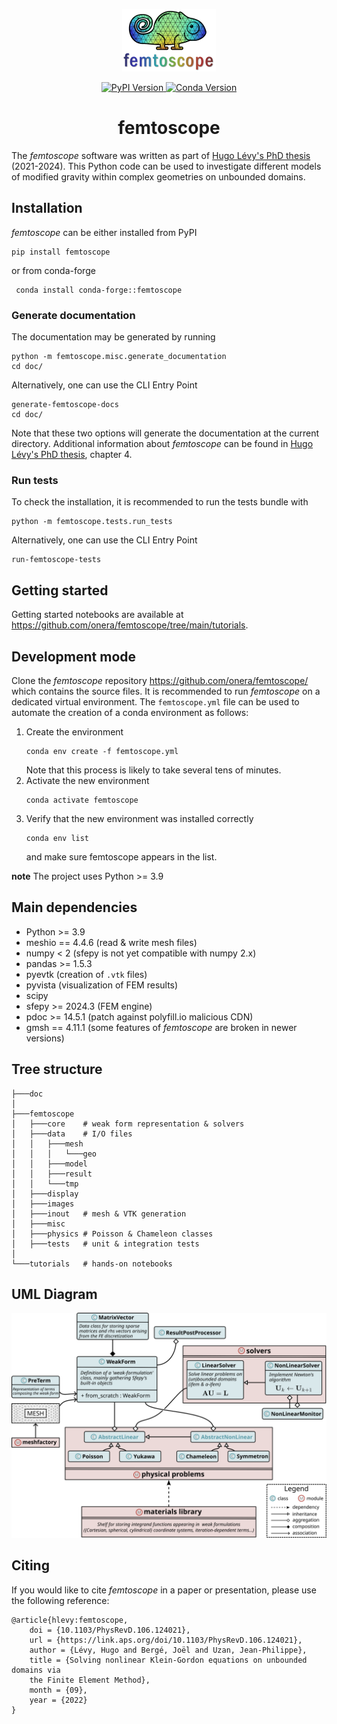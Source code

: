 <p align="center">
  <img src="femtoscope/images/logo.png" alt="Femtoscope Logo" width="150"/>
</p>

<p align="center">
  <a href="https://pypi.org/project/femtoscope/">
    <img src="https://img.shields.io/pypi/v/femtoscope" alt="PyPI Version"/>
  </a>
  <a href="https://anaconda.org/conda-forge/femtoscope">
    <img src="https://anaconda.org/conda-forge/femtoscope/badges/version.svg" alt="Conda Version"/>
  </a>
</p>

<h1 align="center">femtoscope</h1>

The *femtoscope* software was written as part of [Hugo Lévy's PhD thesis](https://theses.hal.science/tel-04789073v1/document) (2021-2024). This Python code can be used to investigate different models of modified gravity within complex geometries on unbounded domains.

## Installation

*femtoscope* can be either installed from PyPI
```console
pip install femtoscope
```
or from conda-forge
```console
 conda install conda-forge::femtoscope
```

### Generate documentation
The documentation may be generated by running
```console
python -m femtoscope.misc.generate_documentation
cd doc/
```
Alternatively, one can use the CLI Entry Point
```console
generate-femtoscope-docs
cd doc/
```
Note that these two options will generate the documentation at the current directory. Additional information about *femtoscope* can be found in [Hugo Lévy's PhD thesis](https://theses.hal.science/tel-04789073v1/document), chapter 4.

### Run tests

To check the installation, it is recommended to run the tests bundle with
```console
python -m femtoscope.tests.run_tests
```
Alternatively, one can use the CLI Entry Point
```console
run-femtoscope-tests
```

## Getting started

Getting started notebooks are available at https://github.com/onera/femtoscope/tree/main/tutorials.

## Development mode

Clone the *femtoscope* repository https://github.com/onera/femtoscope/ which contains the source files. It is recommended to run *femtoscope* on a dedicated virtual environment. The `femtoscope.yml` file can be used to automate the creation of a conda environment as follows:

1) Create the environment
	```console
	conda env create -f femtoscope.yml
	```
	Note that this process is likely to take several tens of minutes.
2) Activate the new environment
	```console
	conda activate femtoscope
	```
3) Verify that the new environment was installed correctly
	```console
    conda env list
	```
   and make sure femtoscope appears in the list.
   
**note**
The project uses Python >= 3.9

## Main dependencies

- Python >= 3.9
- meshio == 4.4.6 (read & write mesh files)
- numpy < 2 (sfepy is not yet compatible with numpy 2.x)
- pandas >= 1.5.3
- pyevtk (creation of `.vtk` files)
- pyvista (visualization of FEM results)
- scipy
- sfepy >= 2024.3 (FEM engine)
- pdoc >= 14.5.1 (patch against polyfill.io malicious CDN)
- gmsh == 4.11.1 (some features of *femtoscope* are broken in newer versions)
	
## Tree structure

```shell
├───doc
│
├───femtoscope
│   ├───core	# weak form representation & solvers
│   ├───data	# I/O files
│   │   ├───mesh
│   │   │   └───geo
│   │   ├───model
│   │   ├───result
│   │   └───tmp
│   ├───display
│   ├───images
│   ├───inout	# mesh & VTK generation
│   ├───misc
│   ├───physics	# Poisson & Chameleon classes
│   ├───tests	# unit & integration tests
│
└───tutorials	# hands-on notebooks
```

## UML Diagram

![](femtoscope/images/uml-femtoscope.svg)

## Citing

If you would like to cite *femtoscope* in a paper or presentation, please use the following reference:
```
@article{hlevy:femtoscope,
	doi = {10.1103/PhysRevD.106.124021},
	url = {https://link.aps.org/doi/10.1103/PhysRevD.106.124021},
	author = {Lévy, Hugo and Bergé, Joël and Uzan, Jean-Philippe},
	title = {Solving nonlinear Klein-Gordon equations on unbounded domains via
	the Finite Element Method},
	month = {09},
	year = {2022}
}
```
